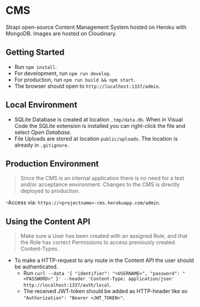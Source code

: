# CMS

Strapi open-source Content Management System hosted on Heroku with MongoDB. Images are hosted on Cloudinary.

## Getting Started

- Run `npm install`.
- For development, run `npm run develop`.
- For production, run `npm run build && npm start`.
- The browser should open to `http://localhost:1337/admin`.

## Local Environment

- SQLite Database is created at location `.tmp/data.db`. When in Visual Code the SQLite extension is installed you can right-click the file and select *Open Database*.
- File Uploads are stored at location `public/uploads`. The location is already in `.gitignore`.

## Production Environment

> Since the CMS is an internal application there is no need for a test and/or acceptance environment. Changes to the CMS is directly deployed to production.

-Access via: `https://<projectname>-cms.herokuapp.com/admin`.

## Using the Content API

> Make sure a User has been created with an assigned Role, and that the Role has correct Permissions to access previously created Content-Types.

- To make a HTTP-request to any route in the Content API the user should be authenticated.
    - Run `curl --data '{ "identifier": "<USERNAME>", "password": "<PASSWORD>" }' --header 'Content-Type: application/json' http://localhost:1337/auth/local`.
    - The received JWT-token should be added as HTTP-header like so `"Authorization": "Bearer <JWT_TOKEN>"`.
